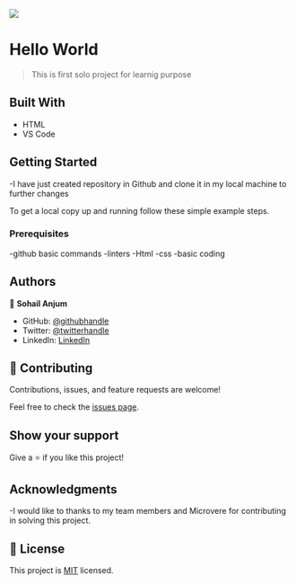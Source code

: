 ![](https://img.shields.io/badge/Microverse-blueviolet)

# Hello World

> This is first solo project for learnig purpose 


## Built With

- HTML
- VS Code

## Getting Started

-I have just created repository in Github and clone it in my local machine to further changes


To get a local copy up and running follow these simple example steps.

### Prerequisites
  -github basic commands
  -linters
  -Html 
  -css
  -basic coding 

## Authors

👤 **Sohail Anjum**

- GitHub: [@githubhandle](https://github.com/Sohail006/)
- Twitter: [@twitterhandle](https://twitter.com/sohail1006)
- LinkedIn: [LinkedIn](https://www.linkedin.com/in/sohail-anjum-547b6bab/)



## 🤝 Contributing

Contributions, issues, and feature requests are welcome!

Feel free to check the [issues page](../../issues/).

## Show your support

Give a ⭐️ if you like this project!

## Acknowledgments

-I would like to thanks to my team members and Microvere for contributing in solving this project.

## 📝 License

This project is [MIT](./LICENSE) licensed.

